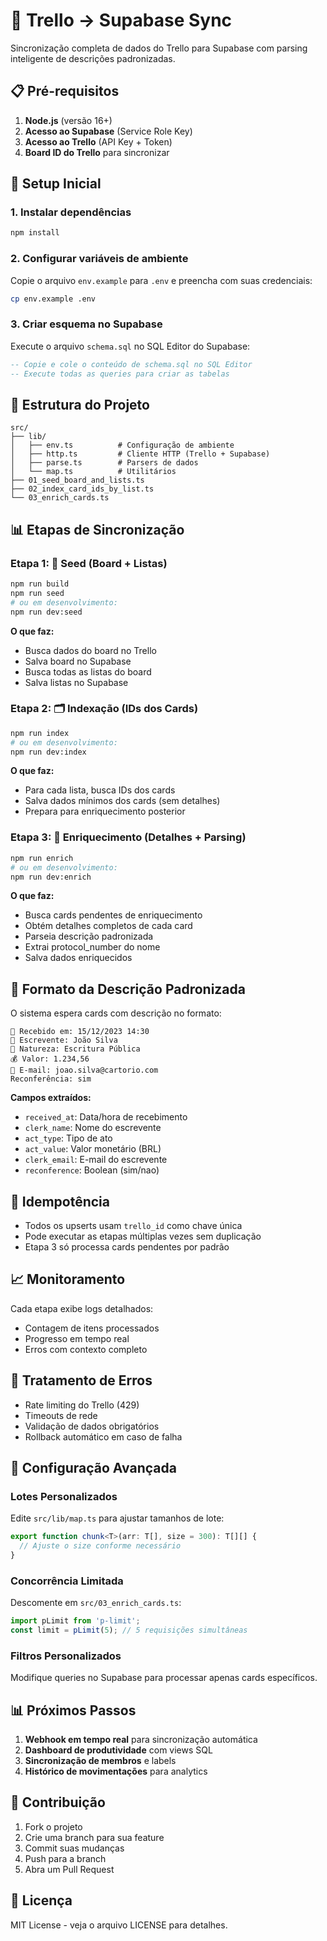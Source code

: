 # 🧱 Trello → Supabase Sync

Sincronização completa de dados do Trello para Supabase com parsing inteligente de descrições padronizadas.

## 📋 Pré-requisitos

1. **Node.js** (versão 16+)
2. **Acesso ao Supabase** (Service Role Key)
3. **Acesso ao Trello** (API Key + Token)
4. **Board ID do Trello** para sincronizar

## 🚀 Setup Inicial

### 1. Instalar dependências
```bash
npm install
```

### 2. Configurar variáveis de ambiente
Copie o arquivo `env.example` para `.env` e preencha com suas credenciais:

```bash
cp env.example .env
```

### 3. Criar esquema no Supabase
Execute o arquivo `schema.sql` no SQL Editor do Supabase:

```sql
-- Copie e cole o conteúdo de schema.sql no SQL Editor
-- Execute todas as queries para criar as tabelas
```

## 🔧 Estrutura do Projeto

```
src/
├── lib/
│   ├── env.ts          # Configuração de ambiente
│   ├── http.ts         # Cliente HTTP (Trello + Supabase)
│   ├── parse.ts        # Parsers de dados
│   └── map.ts          # Utilitários
├── 01_seed_board_and_lists.ts
├── 02_index_card_ids_by_list.ts
└── 03_enrich_cards.ts
```

## 📊 Etapas de Sincronização

### Etapa 1: 🧱 Seed (Board + Listas)
```bash
npm run build
npm run seed
# ou em desenvolvimento:
npm run dev:seed
```

**O que faz:**
- Busca dados do board no Trello
- Salva board no Supabase
- Busca todas as listas do board
- Salva listas no Supabase

### Etapa 2: 🗂️ Indexação (IDs dos Cards)
```bash
npm run index
# ou em desenvolvimento:
npm run dev:index
```

**O que faz:**
- Para cada lista, busca IDs dos cards
- Salva dados mínimos dos cards (sem detalhes)
- Prepara para enriquecimento posterior

### Etapa 3: 🔎 Enriquecimento (Detalhes + Parsing)
```bash
npm run enrich
# ou em desenvolvimento:
npm run dev:enrich
```

**O que faz:**
- Busca cards pendentes de enriquecimento
- Obtém detalhes completos de cada card
- Parseia descrição padronizada
- Extrai protocol_number do nome
- Salva dados enriquecidos

## 📝 Formato da Descrição Padronizada

O sistema espera cards com descrição no formato:

```
📆 Recebido em: 15/12/2023 14:30
👤 Escrevente: João Silva
💼 Natureza: Escritura Pública
💰 Valor: 1.234,56
📧 E-mail: joao.silva@cartorio.com
Reconferência: sim
```

**Campos extraídos:**
- `received_at`: Data/hora de recebimento
- `clerk_name`: Nome do escrevente
- `act_type`: Tipo de ato
- `act_value`: Valor monetário (BRL)
- `clerk_email`: E-mail do escrevente
- `reconference`: Boolean (sim/nao)

## 🔄 Idempotência

- Todos os upserts usam `trello_id` como chave única
- Pode executar as etapas múltiplas vezes sem duplicação
- Etapa 3 só processa cards pendentes por padrão

## 📈 Monitoramento

Cada etapa exibe logs detalhados:
- Contagem de itens processados
- Progresso em tempo real
- Erros com contexto completo

## 🚨 Tratamento de Erros

- Rate limiting do Trello (429)
- Timeouts de rede
- Validação de dados obrigatórios
- Rollback automático em caso de falha

## 🔧 Configuração Avançada

### Lotes Personalizados
Edite `src/lib/map.ts` para ajustar tamanhos de lote:

```typescript
export function chunk<T>(arr: T[], size = 300): T[][] {
  // Ajuste o size conforme necessário
}
```

### Concorrência Limitada
Descomente em `src/03_enrich_cards.ts`:

```typescript
import pLimit from 'p-limit';
const limit = pLimit(5); // 5 requisições simultâneas
```

### Filtros Personalizados
Modifique queries no Supabase para processar apenas cards específicos.

## 📊 Próximos Passos

1. **Webhook em tempo real** para sincronização automática
2. **Dashboard de produtividade** com views SQL
3. **Sincronização de membros** e labels
4. **Histórico de movimentações** para analytics

## 🤝 Contribuição

1. Fork o projeto
2. Crie uma branch para sua feature
3. Commit suas mudanças
4. Push para a branch
5. Abra um Pull Request

## 📄 Licença

MIT License - veja o arquivo LICENSE para detalhes. 